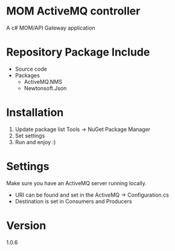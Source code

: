 ﻿# MOM ActiveMQ controller
A c# MOM/API Gateway application

# Repository Package Include
* Source code
* Packages
	* ActiveMQ.NMS
	* Newtonsoft.Json

# Installation
1. Update package list Tools -> NuGet Package Manager
2. Set settings
3. Run and enjoy :)

# Settings
Make sure you have an ActiveMQ server running locally.
* URI can be found and set in the ActiveMQ -> Configuration.cs
* Destination is set in Consumers and Producers

# Version
1.0.6

